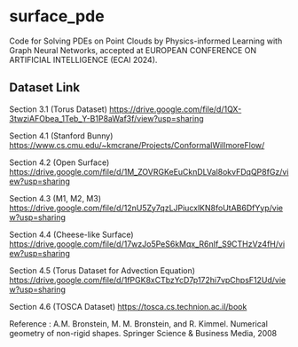 # surface_pde

Code for Solving PDEs on Point Clouds by Physics-informed Learning with Graph Neural Networks, accepted at EUROPEAN CONFERENCE ON ARTIFICIAL INTELLIGENCE (ECAI 2024).

## Dataset Link
Section 3.1 (Torus Dataset)
https://drive.google.com/file/d/1QX-3twziAFObea_1Teb_Y-B1P8aWaf3f/view?usp=sharing

Section 4.1 (Stanford Bunny)
https://www.cs.cmu.edu/~kmcrane/Projects/ConformalWillmoreFlow/

Section 4.2 (Open Surface)
https://drive.google.com/file/d/1M_ZOVRGKeEuCknDLVal8okvFDqQP8fGz/view?usp=sharing

Section 4.3 (M1, M2, M3)
https://drive.google.com/file/d/12nU5Zy7qzLJPiucxlKN8foUtAB6DfYyp/view?usp=sharing

Section 4.4 (Cheese-like Surface)
https://drive.google.com/file/d/17wzJo5PeS6kMqx_R6nIf_S9CTHzVz4fH/view?usp=sharing

Section 4.5 (Torus Dataset for Advection Equation)
https://drive.google.com/file/d/1fPGK8xCTbzYcD7p172hi7vpChpsF12Ud/view?usp=sharing


Section 4.6 (TOSCA Dataset)
https://tosca.cs.technion.ac.il/book

Reference : A.M. Bronstein, M. M. Bronstein, and R. Kimmel. Numerical geometry of non-rigid shapes. Springer Science & Business Media, 2008
